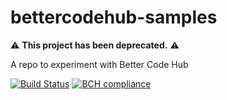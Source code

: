 # bettercodehub-samples

⚠️ **This project has been deprecated.** ⚠️

A repo to experiment with Better Code Hub

[![Build Status](https://semaphoreci.com/api/v1/wlsf82/bettercodehub-samples/branches/master/badge.svg)](https://semaphoreci.com/wlsf82/bettercodehub-samples) [![BCH compliance](https://bettercodehub.com/edge/badge/wlsf82/bettercodehub-samples?branch=master)](https://bettercodehub.com/)
